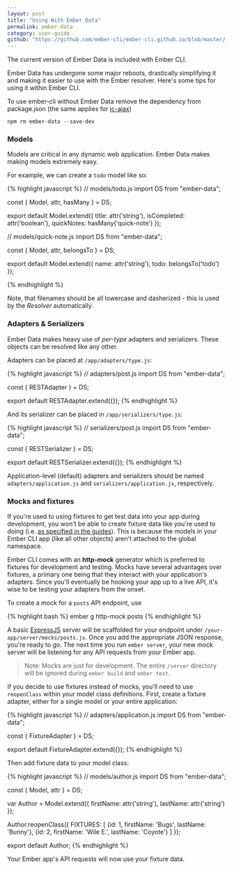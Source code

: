 ```yaml
---
layout: post
title: "Using With Ember Data"
permalink: ember-data
category: user-guide
github: "https://github.com/ember-cli/ember-cli.github.io/blob/master/_posts/2013-04-12-ember-data.md"
---
```


The current version of Ember Data is included with Ember CLI.

Ember Data has undergone some major reboots, drastically simplifying it and
making it easier to use with the Ember resolver. Here's some tips for using it
within Ember CLI.

To use ember-cli without Ember Data remove the dependency from package.json
(the same applies for [ic-ajax](https://github.com/rwjblue/ember-cli-ic-ajax))

  `npm rm ember-data --save-dev`


### Models

Models are critical in any dynamic web application. Ember Data makes making
models extremely easy.

For example, we can create a `todo` model like so:

{% highlight javascript %}
// models/todo.js
import DS from "ember-data";

const { Model, attr, hasMany } = DS;

export default Model.extend({
  title: attr('string'),
  isCompleted: attr('boolean'),
  quickNotes: hasMany('quick-note')
});

// models/quick-note.js
import DS from "ember-data";

const { Model, attr, belongsTo } = DS;

export default Model.extend({
  name: attr('string'),
  todo: belongsTo('todo')
});

{% endhighlight %}

Note, that filenames should be all lowercase and dasherized - this is used by the
*Resolver* automatically.

### Adapters & Serializers

Ember Data makes heavy use of *per-type* adapters and serializers. These objects
can be resolved like any other.

Adapters can be placed at `/app/adapters/type.js`:

{% highlight javascript %}
// adapters/post.js
import DS from "ember-data";

const { RESTAdapter } = DS;

export default RESTAdapter.extend({});
{% endhighlight %}

And its serializer can be placed in `/app/serializers/type.js`:

{% highlight javascript %}
// serializers/post.js
import DS from "ember-data";

const { RESTSerializer } = DS;

export default RESTSerializer.extend({});
{% endhighlight %}

Application-level (default) adapters and serializers should be named
`adapters/application.js` and `serializers/application.js`, respectively.

### Mocks and fixtures

If you're used to using fixtures to get test data into your app during
development, you won't be able to create fixture data like you're
used to doing (i.e. [as specified in the guides](http://emberjs.com/guides/models/the-fixture-adapter/)).
This is because the models in your Ember CLI app (like all other
objects) aren't attached to the global namespace.

Ember CLI comes with an **http-mock** generator which is preferred to
fixtures for development and testing. Mocks have several advantages
over fixtures, a primary one being that they interact with your
application's adapters. Since you'll eventually be hooking your app
up to a live API, it's wise to be testing your adapters from the onset.

To create a mock for a `posts` API endpoint, use

{% highlight bash %}
ember g http-mock posts
{% endhighlight %}

A basic [ExpressJS](http://expressjs.com/) server will be scaffolded for
your endpoint under `/your-app/server/mocks/posts.js`. Once you add the
appropriate JSON response, you're ready to go. The next time you run
`ember server`, your new mock server will be listening for any API requests
from your Ember app.

> Note: Mocks are just for development. The entire `/server`
directory will be ignored during `ember build` and `ember test`.

If you decide to use fixtures instead of mocks, you'll need to use
`reopenClass` within your model class definitions. First, create a fixture
adapter, either for a single model or your entire application:

{% highlight javascript %}
// adapters/application.js
import DS from "ember-data";

const { FixtureAdapter } = DS;

export default FixtureAdapter.extend({});
{% endhighlight %}

Then add fixture data to your model class:

{% highlight javascript %}
// models/author.js
import DS from "ember-data";

const { Model, attr } = DS;

var Author = Model.extend({
  firstName: attr('string'),
  lastName: attr('string')
});

Author.reopenClass({
  FIXTURES: [
    {id: 1, firstName: 'Bugs', lastName: 'Bunny'},
    {id: 2, firstName: 'Wile E.', lastName: 'Coyote'}
  ]
});

export default Author;
{% endhighlight %}

Your Ember app's API requests will now use your fixture data.
